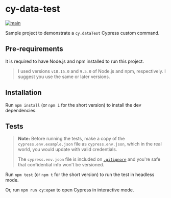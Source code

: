 # cy-data-test

[![main](https://github.com/wlsf82/cy-data-test/actions/workflows/ci.yml/badge.svg)](https://github.com/wlsf82/cy-data-test/actions)

Sample project to demonstrate a `cy.dataTest` Cypress custom command.

## Pre-requirements

It is required to have Node.js and npm installed to run this project.

> I used versions `v18.15.0` and `9.5.0` of Node.js and npm, respectively. I suggest you use the same or later versions.

## Installation

Run `npm install` (or `npm i` for the short version) to install the dev dependencies.

## Tests

> **Note:** Before running the tests, make a copy of the `cypress.env.example.json` file as `cypress.env.json`, which in the real world, you would update with valid credentials.
>
> The `cypress.env.json` file is included on [`.gitignore`](./.gitignore) and you're safe that confidential info won't be versioned.

Run `npm test` (or `npm t` for the short version) to run the test in headless mode.

Or, run `npm run cy:open` to open Cypress in interactive mode.




